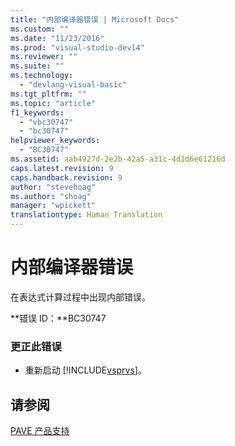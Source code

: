 ```yaml
---
title: "内部编译器错误 | Microsoft Docs"
ms.custom: ""
ms.date: "11/23/2016"
ms.prod: "visual-studio-dev14"
ms.reviewer: ""
ms.suite: ""
ms.technology: 
  - "devlang-visual-basic"
ms.tgt_pltfrm: ""
ms.topic: "article"
f1_keywords: 
  - "vbc30747"
  - "bc30747"
helpviewer_keywords: 
  - "BC30747"
ms.assetid: aab4927d-2e2b-42a5-a31c-4d1d6e61216d
caps.latest.revision: 9
caps.handback.revision: 9
author: "stevehoag"
ms.author: "shoag"
manager: "wpickett"
translationtype: Human Translation
---
```

# 内部编译器错误
在表达式计算过程中出现内部错误。  
  
 **错误 ID：**BC30747  
  
### 更正此错误  
  
-   重新启动 [!INCLUDE[vsprvs](../../csharp/includes/vsprvs_md.md)]。  
  
## 请参阅  
 [PAVE 产品支持](http://msdn.microsoft.com/zh-cn/77e75b8b-817d-45bf-9c38-458930d873b4)
